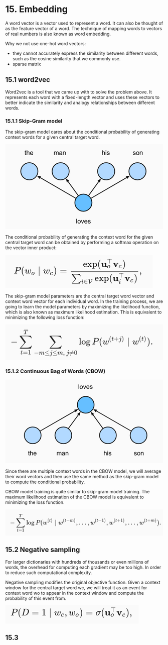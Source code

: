# 15. Embedding
A word vector is a vector used to represent a word. It can also be thought of as the feature vector of a word. The technique of mapping words to vectors of real numbers is also known as word embedding.

Why we not use one-hot word vectors:
- they cannot accurately express the similarity between different words, such as the cosine similarity that we commonly use.
- sparse matrix

## 15.1 word2vec
Word2vec is a tool that we came up with to solve the problem above. It represents each word with a fixed-length vector and uses these vectors to better indicate the similarity and analogy relationships between different words.

### 15.1.1 Skip-Gram model
The skip-gram model cares about the conditional probability of generating context words for a given central target word.

![](imgs/sg.png)

The conditional probability of generating the context word for the given central target word can be obtained by performing a softmax operation on the vector inner product:

![](imgs/sgprob.png)

The skip-gram model parameters are the central target word vector and context word vector for each individual word. In the training process, we are going to learn the model parameters by maximizing the likelihood function, which is also known as maximum likelihood estimation. This is equivalent to minimizing the following loss function:

![](imgs/sgloss.png)

### 15.1.2 Continuous Bag of Words (CBOW)

![](imgs/cbow.png)

Since there are multiple context words in the CBOW model, we will average their word vectors and then use the same method as the skip-gram model to compute the conditional probability.


CBOW model training is quite similar to skip-gram model training. The maximum likelihood estimation of the CBOW model is equivalent to minimizing the loss function.

![](imgs/cbowloss.png)

## 15.2 Negative sampling

For larger dictionaries with hundreds of thousands or even millions of words, the overhead for computing each gradient may be too high. In order to reduce such computational complexity.

Negative sampling modifies the original objective function. Given a context window for the central target word wc, we will treat it as an event for context word wo to appear in the context window and compute the probability of this event from.

![](imgs/ns.png)

## 15.3
